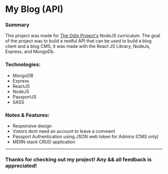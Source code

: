 # My Blog (API)

<!-- <p><a href="https://kfig21.github.io/blog_client/" target="_blank" rel="noopener noreferrer">View the project here!</a> 👀 (client)</p>

<p>Blog Client repo - <a href="https://github.com/KFig21/blog_client" target="_blank" rel="noopener noreferrer">click here!</a></p>
-->

<h3>Summary</h3>
<p>This project was made for <a href="https://www.theodinproject.com/paths/full-stack-javascript/courses/nodejs/lessons/blog-api" target="_blank" rel="noopener noreferrer">The Odin Project's</a> NodeJS curriculum. The goal of the project was to build a restful API that can be used to build a blog client and a blog CMS, it was made with the React JS Library, NodeJs, Express, and MongoDb.</p>

 <h3>Technologies:</h3>
  <ul>
  <li>MongoDB</li>
  <li>Express</li>
  <li>ReactJS</li>
  <li>NodeJS</li>
  <li>PassportJS</li>
  <li>SASS</li>
 </ul>

 <h3>Notes & Features:</h3>
 <ul>
  <li>Responsive design</li>
  <li>Vistors dont need an account to leave a comment</li>
  <li>Passport Authentication using JSON web token for Admins (CMS only)</li>
  <li>MERN stack CRUD application</li>
 </ul>

---

<h3>Thanks for checking out my project! Any && all feedback is appreciated!</h3>